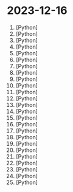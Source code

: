 # 2023-12-16

1. [](https://github.comundefined "All things prompt engineering") [Python]
2. [](https://github.comundefined "A curated list of awesome Python frameworks, libraries, software and resources") [Python]
3. [](https://github.comundefined "A unified framework for 3D content generation.") [Python]
4. [](https://github.comundefined "Unofficial Implementation of Animate Anyone") [Python]
5. [](https://github.comundefined "A sample app for the Retrieval-Augmented Generation pattern running in Azure, using Azure AI Search for retrieval and Azure OpenAI large language models to power ChatGPT-style and Q&A experiences.") [Python]
6. [](https://github.comundefined "GUI for a Vocal Remover that uses Deep Neural Networks.") [Python]
7. [](https://github.comundefined "Official code implementation of Vary: Scaling Up the Vision Vocabulary of Large Vision Language Models.") [Python]
8. [](https://github.comundefined "Tools for merging pretrained large language models.") [Python]
9. [](https://github.comundefined "Official repo for VGen: a holistic video generation ecosystem for video generation building on diffusion models") [Python]
10. [](https://github.comundefined "A toolkit for inference and evaluation of 'mixtral-8x7b-32kseqlen' from Mistral AI") [Python]
11. [](https://github.comundefined "A Solution Accelerator for the RAG pattern running in Azure, using Azure Cognitive Search for retrieval and Azure OpenAI large language models to power ChatGPT-style and Q&A experiences. This includes most common requirements and best practices.") [Python]
12. [](https://github.comundefined "EmotiVoice 😊: a Multi-Voice and Prompt-Controlled TTS Engine") [Python]
13. [](https://github.comundefined "Zero-1-to-3: Zero-shot One Image to 3D Object (ICCV 2023)") [Python]
14. [](https://github.comundefined "Learn Python from DevOps Engineer point of you.") [Python]
15. [](https://github.comundefined "") [Python]
16. [](https://github.comundefined "Turns Data and AI algorithms into production-ready web applications in no time.") [Python]
17. [](https://github.comundefined "") [Python]
18. [](https://github.comundefined "5X faster 60% less memory QLoRA finetuning") [Python]
19. [](https://github.comundefined "Learn how to design large-scale systems. Prep for the system design interview. Includes Anki flashcards.") [Python]
20. [](https://github.comundefined "A Ray-based High-performance RLHF framework (for large models)") [Python]
21. [](https://github.comundefined "A 6 Lesson course teaching everything you need to know about harnessing GitHub Copilot and an AI Paired Programing resource.") [Python]
22. [](https://github.comundefined "Uncover the true IP address of websites safeguarded by Cloudflare") [Python]
23. [](https://github.comundefined "Open standard for machine learning interoperability") [Python]
24. [](https://github.comundefined "Robust Speech Recognition via Large-Scale Weak Supervision") [Python]
25. [](https://github.comundefined "The C++ Core Guidelines are a set of tried-and-true guidelines, rules, and best practices about coding in C++") [Python]
